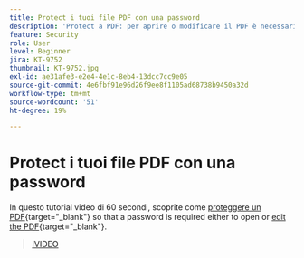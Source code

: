 ```yaml
---
title: Protect i tuoi file PDF con una password
description: 'Protect a PDF: per aprire o modificare il PDF è necessaria una password.'
feature: Security
role: User
level: Beginner
jira: KT-9752
thumbnail: KT-9752.jpg
exl-id: ae31afe3-e2e4-4e1c-8eb4-13dcc7cc9e05
source-git-commit: 4e6fbf91e96d26f9ee8f1105ad68738b9450a32d
workflow-type: tm+mt
source-wordcount: '51'
ht-degree: 19%

---
```


# Protect i tuoi file PDF con una password

In questo tutorial video di 60 secondi, scoprite come [proteggere un PDF](https://www.adobe.com/it/acrobat/online/password-protect-pdf.html){target="_blank"} so that a password is required either to open or [edit the PDF](https://www.adobe.com/it/acrobat/online/pdf-editor.html){target="_blank"}.

>[!VIDEO](https://video.tv.adobe.com/v/340075?quality=12&learn=on&hidetitle=true)
